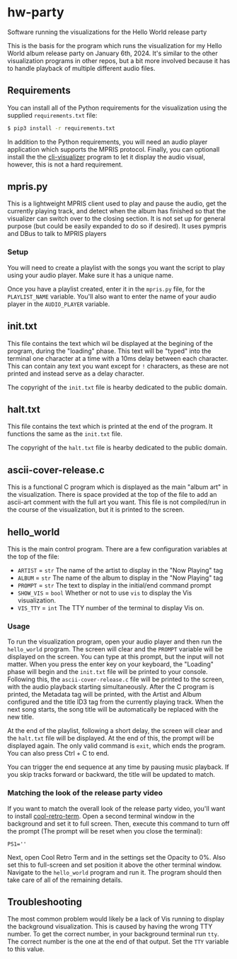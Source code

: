 # hw-party
Software running the visualizations for the Hello World release party

This is the basis for the program which runs the visualization for my Hello 
World album release party on January 6th, 2024. It's similar to the other 
visualization programs in other repos, but a bit more involved because it has to 
handle playback of multiple different audio files. 


## Requirements

You can install all of the Python requirements for the visualization using the 
supplied `requirements.txt` file:

```bash
$ pip3 install -r requirements.txt
```

In addition to the Python requirements, you will need an audio player 
application which supports the MPRIS protocol. Finally, you can optionall 
install the  the [cli-visualizer](https://github.com/dpayne/cli-visualizer) program to let it 
display the audio visual, however, this is not a hard requirement.


## mpris.py

This is a lightweight MPRIS client used to play and pause the audio, get the 
currently playing track, and detect when the album has finished so that the
visualizer can switch over to the closing section. It is not set up for general 
purpose (but could be easily expanded to do so if desired). It uses pympris and 
DBus to talk to MPRIS players

### Setup

You will need to create a playlist with the songs you want the script to play 
using your audio player. Make sure it has a unique name.

Once you have a playlist created, enter it in the `mpris.py` file, for the 
`PLAYLIST_NAME` variable. You'll also want to enter the name of your audio 
player in the `AUDIO_PLAYER` variable.


## init.txt

This file contains the text which wil be displayed at the begining of the 
program, during the "loading" phase. This text will be "typed" into the terminal 
one character at a time with a 10ms delay between each character. This can 
contain any text you want except for `!` characters, as these are not printed 
and instead serve as a delay character.

The copyright of the `init.txt` file is hearby dedicated to the public domain.


## halt.txt

This file contains the text which is printed at the end of the program. It 
functions the same as the `init.txt` file. 

The copyright of the `halt.txt` file is hearby dedicated to the public domain.


## ascii-cover-release.c

This is a functional C program which is displayed as the main "album art" in the 
visualization. There is space provided at the top of the file to add an 
ascii-art comment with the full art you want. This file is not compiled/run in 
the course of the visualization, but it is printed to the screen.


## hello_world

This is the main control program. There are a few configuration variables at the 
top of the file:

* `ARTIST` = `str` The name of the artist to display in the "Now Playing" tag
* `ALBUM` = `str` The name of the album to display in the "Now Playing" tag
* `PROMPT` = `str` The text to display in the initial/end command prompt
* `SHOW_VIS` = `bool` Whether or not to use `vis` to display the Vis visualization.
* `VIS_TTY` = `int` The TTY number of the terminal to display Vis on.


### Usage

To run the visualization program, open your audio player and then run the 
`hello_world` program. The screen will clear and the `PROMPT` variable will be 
displayed on the screen. You can type at this prompt, but the input will not 
matter. When you press the enter key on your keyboard, the "Loading" phase will 
begin and the `init.txt` file will be printed to your console. Following this, 
the `ascii-cover-release.c` file will be printed to the screen, with the audio 
playback starting simultaneously. After the C program is printed, the Metadata 
tag will be printed, with the Artist and Album configured and the title ID3 tag 
from the currently playing track. When the next song starts, the song title will 
be automatically be replaced with the new title.

At the end of the playlist, following a short delay, the screen will clear and 
the `halt.txt` file will be displayed. At the end of this, the prompt will 
be displayed again. The only valid command is `exit`, which ends the program. 
You can also press Ctrl + C to end. 

You can trigger the end sequence at any time by pausing music playback. If you 
skip tracks forward or backward, the title will be updated to match. 


### Matching the look of the release party video

If you want to match the overall look of the release party video, you'll want to 
install [cool-retro-term](https://github.com/Swordfish90/cool-retro-term). Open a second terminal 
window in the background and set it to full screen. Then, execute this command 
to turn off the prompt (The prompt will be reset when you close the terminal):

```
PS1=''
```

Next, open Cool Retro Term and in the settings set the Opacity to 0%. Also set 
this to full-screen and set position it above the other terminal window. 
Navigate to the `hello_world` program and run it. The program should then take 
care of all of the remaining details.

## Troubleshooting

The most common problem would likely be a lack of Vis running to display the 
background visualization. This is caused by having the wrong TTY number. To get 
the correct number, in your background terminal run `tty`. The correct number is 
the one at the end of that output. Set the `TTY` variable to this value. 
